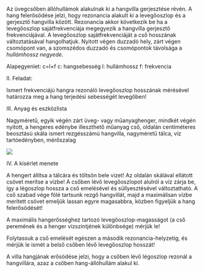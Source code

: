 Az üvegcsőben állóhullámok alakulnak ki a hangvilla gerjesztése révén. A hang felerősödése jelzi, hogy rezonancia alakult ki a levegőoszlop és a gerjesztő hangvilla között. Rezonancia akkor következik be ha a levegőoszlop sajátfrekvenciája megegyezik a hangvilla gerjesztő frekvenciájával. A levegőoszlop sajátfrekvenciáját a cső hosszának változtatásával hangolhatjuk. Nyitott végen duzzadó hely, zárt végen csomópont van, a szomszédos duzzadó és csomópontok távolsága a *hullámhossz negyede*.

Alapegyenlet: c=l×f
c: hangsebesség
l: hullámhossz
f: frekvencia

II. Feladat:

Ismert frekvenciájú hangra rezonáló levegőoszlop hosszának mérésével határozza meg a hang terjedési sebességét levegőben!

III. Anyag és eszközlista

Nagyméretű, egyik végén zárt üveg- vagy műanyaghenger, mindkét végén nyitott, a hengeres edénybe illeszthető műanyag cső, oldalán centiméteres beosztású skála ismert rezgésszámú hangvilla, nagyméretű tálca, víz tartóedényben, mérőszalag

![](http://i.imgur.com/adMVwHW.png)

IV. A kísérlet menete

A hengert állítsa a tálcára és töltsön bele vizet! Az oldalán skálával ellátott csövet merítse a vízbe! A csőben lévő levegőoszlopot alulról a víz zárja be, így a légoszlop hossza a cső emelésével és süllyesztésével változtatható. A cső szabad vége fölé tartsunk rezgő hangvillát, majd a maximálisan vízbe merített csövet emeljük lassan egyre magasabbra, közben figyeljük a hang felerősödését!

A maximális hangerősséghez tartozó levegőoszlop-magasságot (a cső peremének és a henger vízszintjének különbsége) mérjük le!

Folytassuk a cső emelését egészen a második rezonancia-helyzetig, és mérjük le ismét a belső csőben lévő levegőoszlop hosszát!

A villa hangjának erősödése jelzi, hogy a csőben lévő légoszlop rezonál a hangvillára, azaz a csőben hang-állóhullám alakul ki.
